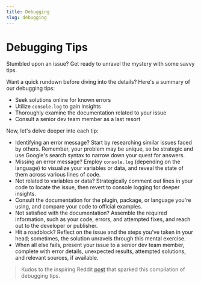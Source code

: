 ```yaml
---
title: Debugging
slug: debugging
---
```


# Debugging Tips

Stumbled upon an issue? Get ready to unravel the mystery with some savvy tips.

Want a quick rundown before diving into the details? Here's a summary of our debugging tips:

- Seek solutions online for known errors
- Utilize `console.log` to gain insights
- Thoroughly examine the documentation related to your issue
- Consult a senior dev team member as a last resort

Now, let's delve deeper into each tip:

- Identifying an error message? Start by researching similar issues faced by others. Remember, your problem may be unique, so be strategic and use Google's search syntax to narrow down your quest for answers.
- Missing an error message? Employ `console.log` (depending on the language) to visualize your variables or data, and reveal the state of them across various lines of code.
- Not related to variables or data? Strategically comment out lines in your code to locate the issue, then revert to console logging for deeper insights.
- Consult the documentation for the plugin, package, or language you're using, and compare your code to official examples.
- Not satisfied with the documentation? Assemble the required information, such as your code, errors, and attempted fixes, and reach out to the developer or publisher.
- Hit a roadblock? Reflect on the issue and the steps you've taken in your head; sometimes, the solution unravels through this mental exercise.
- When all else fails, present your issue to a senior dev team member, complete with error details, unexpected results, attempted solutions, and relevant sources, if available.

> Kudos to the inspiring Reddit [post](https://www.reddit.com/r/webdev/comments/rw3rgd/im_lead_tech_at_an_agency_and_i_recently_wrote/) that sparked this compilation of debugging tips.
